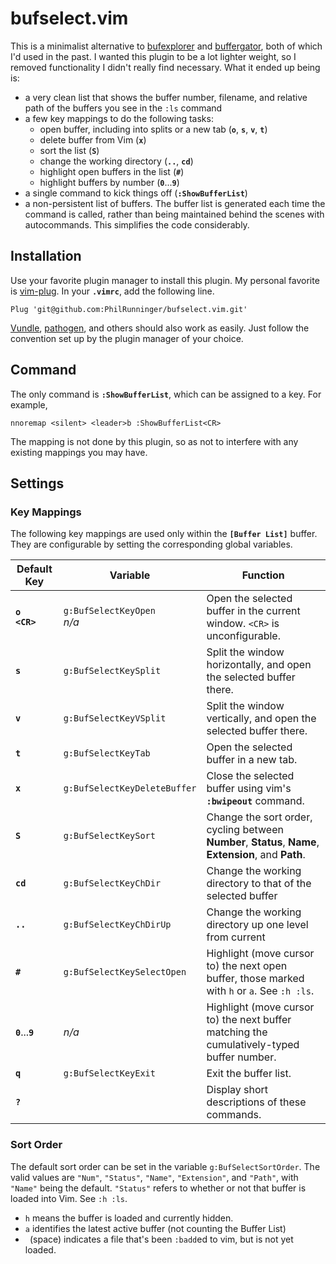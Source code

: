 # bufselect.vim

This is a minimalist alternative to [bufexplorer](https://github.com/jlanzarotta/bufexplorer) and [buffergator](https://github.com/jeetsukumaran/vim-buffergator), both of which I'd used in the past. I wanted this plugin to be a lot lighter weight, so I removed functionality I didn't really find necessary. What it ended up being is:

* a very clean list that shows the buffer number, filename, and relative path of the buffers you see in the `:ls` command
* a few key mappings to do the following tasks:
    * open buffer, including into splits or a new tab (**`o`**, **`s`**, **`v`**, **`t`**)
    * delete buffer from Vim (**`x`**)
    * sort the list (**`S`**)
    * change the working directory (**`..`**, **`cd`**)
    * highlight open buffers in the list (**`#`**)
    * highlight buffers by number (**`0`**...**`9`**)
* a single command to kick things off (**`:ShowBufferList`**)
* a non-persistent list of buffers. The buffer list is generated each time the command is called, rather than being maintained behind the scenes with autocommands. This simplifies the code considerably.

## Installation

Use your favorite plugin manager to install this plugin. My personal favorite is [vim-plug](https://github.com/junegunn/vim-plug). In your **`.vimrc`**, add the following line.

```vim
Plug 'git@github.com:PhilRunninger/bufselect.vim.git'
```

[Vundle](https://github.com/VundleVim/Vundle.vim), [pathogen](https://github.com/tpope/vim-pathogen), and others should also work as easily. Just follow the convention set up by the plugin manager of your choice.

## Command

The only command is **`:ShowBufferList`**, which can be assigned to a key. For example,
```vim
nnoremap <silent> <leader>b :ShowBufferList<CR>
```
The mapping is not done by this plugin, so as not to interfere with any existing mappings you may have.

## Settings
### Key Mappings

The following key mappings are used only within the **`[Buffer List]`** buffer. They are configurable by setting the corresponding global variables.

Default Key | Variable | Function
---|---|---
**`o`**<br>**`<CR>`** | `g:BufSelectKeyOpen`<br>*n/a* | Open the selected buffer in the current window. `<CR>` is unconfigurable.
**`s`**               | `g:BufSelectKeySplit`         | Split the window horizontally, and open the selected buffer there.
**`v`**               | `g:BufSelectKeyVSplit`        | Split the window vertically, and open the selected buffer there.
**`t`**               | `g:BufSelectKeyTab`           | Open the selected buffer in a new tab.
**`x`**               | `g:BufSelectKeyDeleteBuffer`  | Close the selected buffer using vim's **`:bwipeout`** command.
**`S`**               | `g:BufSelectKeySort`          | Change the sort order, cycling between **Number**, **Status**, **Name**, **Extension**, and **Path**.
**`cd`**              | `g:BufSelectKeyChDir`         | Change the working directory to that of the selected buffer
**`..`**              | `g:BufSelectKeyChDirUp`       | Change the working directory up one level from current
**`#`**               | `g:BufSelectKeySelectOpen`    | Highlight (move cursor to) the next open buffer, those marked with `h` or `a`. See `:h :ls`.
**`0`**...**`9`**     | *n/a*                         | Highlight (move cursor to) the next buffer matching the cumulatively-typed buffer number.
**`q`**               | `g:BufSelectKeyExit`          | Exit the buffer list.
**`?`**               |                               | Display short descriptions of these commands.

### Sort Order
The default sort order can be set in the variable `g:BufSelectSortOrder`. The valid values are `"Num"`, `"Status"`, `"Name"`, `"Extension"`, and `"Path"`, with `"Name"` being the default. `"Status"` refers to whether or not that buffer is loaded into Vim. See `:h :ls`.

* `h` means the buffer is loaded and currently hidden.
* `a` identifies the latest active buffer (not counting the Buffer List)
* ` `(space) indicates a file that's been `:badd`ed to vim, but is not yet loaded.
